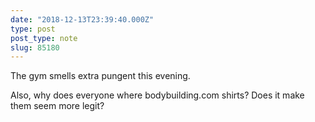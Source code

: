 ```yaml
---
date: "2018-12-13T23:39:40.000Z"
type: post 
post_type: note
slug: 85180
---
```

The gym smells extra pungent this evening. 

Also, why does everyone where bodybuilding.com shirts? Does it make them seem more legit? 
